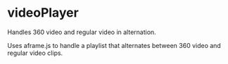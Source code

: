 # videoPlayer
Handles 360 video and regular video in alternation.

Uses aframe.js to handle a playlist that alternates between 360 video and regular video clips.
